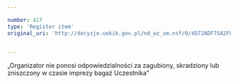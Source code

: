 ```yaml
---

number: 417
type: 'Register item'
original_uri: 'http://decyzje.uokik.gov.pl/nd_wz_um.nsf/0/4D72ADF75A2F863DC12572DD0032954D?OpenDocument'


---
```


„Organizator nie ponosi odpowiedzialności za zagubiony, skradziony lub zniszczony w czasie imprezy bagaż Uczestnika”
